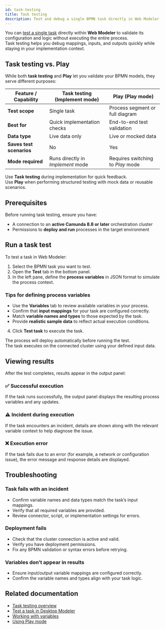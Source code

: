 ```yaml
---
id: task-testing
title: Task testing
description: Test and debug a single BPMN task directly in Web Modeler using live data from your connected Camunda 8 cluster.
---
```


You can [test a single task](../../concepts/task-testing.md) directly within **Web Modeler** to validate its configuration and logic without executing the entire process.  
Task testing helps you debug mappings, inputs, and outputs quickly while staying in your implementation context.

## Task testing vs. Play

While both **task testing** and **Play** let you validate your BPMN models, they serve different purposes:

| Feature / Capability     | **Task testing** (Implement mode) | **Play** (Play mode)              |
| ------------------------ | --------------------------------- | --------------------------------- |
| **Test scope**           | Single task                       | Process segment or full diagram   |
| **Best for**             | Quick implementation checks       | End-to-end test validation        |
| **Data type**            | Live data only                    | Live or mocked data               |
| **Saves test scenarios** | No                                | Yes                               |
| **Mode required**        | Runs directly in _Implement_ mode | Requires switching to _Play_ mode |

Use **Task testing** during implementation for quick feedback.  
Use **Play** when performing structured testing with mock data or reusable scenarios.

## Prerequisites

Before running task testing, ensure you have:

- A connection to an **active Camunda 8.8 or later** orchestration cluster
- Permissions to **deploy and run** processes in the target environment

## Run a task test

To test a task in Web Modeler:

1. Select the BPMN task you want to test.
2. Open the **Test** tab in the bottom panel.
3. In the left pane, define the **process variables** in JSON format to simulate the process context.

### Tips for defining process variables

- Use the **Variables** tab to review available variables in your process.
- Confirm that **input mappings** for your task are configured correctly.
- Match **variable names and types** to those expected by the task.
- Provide **realistic sample data** to reflect actual execution conditions.

4. Click **Test task** to execute the task.

The process will deploy automatically before running the test.  
The task executes on the connected cluster using your defined input data.

## Viewing results

After the test completes, results appear in the output panel:

### ✅ Successful execution

If the task runs successfully, the output panel displays the resulting process variables and any updates.

### ⚠️ Incident during execution

If the task encounters an incident, details are shown along with the relevant variable context to help diagnose the issue.

### ❌ Execution error

If the task fails due to an error (for example, a network or configuration issue), the error message and response details are displayed.

## Troubleshooting

### Task fails with an incident

- Confirm variable names and data types match the task’s input mappings.
- Verify that all required variables are provided.
- Review connector, script, or implementation settings for errors.

### Deployment fails

- Check that the cluster connection is active and valid.
- Verify you have deployment permissions.
- Fix any BPMN validation or syntax errors before retrying.

### Variables don’t appear in results

- Ensure input/output variable mappings are configured correctly.
- Confirm the variable names and types align with your task logic.

## Related documentation

- [Task testing overview](../../concepts/task-testing.md)
- [Test a task in Desktop Modeler](/components/modeler/desktop-modeler/task-testing.md)
- [Working with variables](../../concepts/variables.md)
- [Using Play mode](/components/modeler/web-modeler/play-your-process.md)
